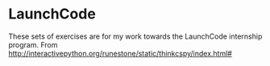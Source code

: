 # LaunchCode

These sets of exercises are for my work towards the LaunchCode internship
program. From http://interactivepython.org/runestone/static/thinkcspy/index.html#
